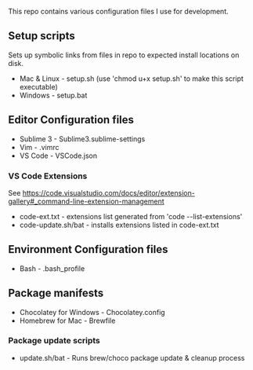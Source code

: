 This repo contains various configuration files I use for development.

## Setup scripts
Sets up symbolic links from files in repo to expected install locations on disk.
* Mac & Linux - setup.sh (use 'chmod u+x setup.sh' to make this script executable)
* Windows - setup.bat

## Editor Configuration files
* Sublime 3  - Sublime3.sublime-settings
* Vim  - .vimrc
* VS Code  - VSCode.json

### VS Code Extensions
See https://code.visualstudio.com/docs/editor/extension-gallery#_command-line-extension-management
* code-ext.txt - extensions list generated from 'code --list-extensions'
* code-update.sh/bat - installs extensions listed in code-ext.txt

## Environment Configuration files
* Bash - .bash_profile

## Package manifests
* Chocolatey for Windows - Chocolatey.config
* Homebrew for Mac - Brewfile

### Package update scripts
* update.sh/bat - Runs brew/choco package update & cleanup process
